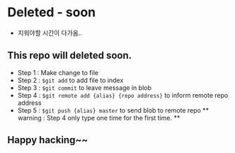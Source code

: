 # Deleted - soon
- 지워야할 시간이 다가옴..

## This repo will deleted soon.

- Step 1 : Make change to file
- Step 2 : `$git add` to add file to index
- Step 3 : `$git commit` to leave message in blob
- Step 4 : `$git remote add {alias} {repo address}` to inform remote repo address
- Step 5 : `$git push {alias} master` to send blob to remote repo
** warning : Step 4 only type one time for the first time. **

## Happy hacking~~

